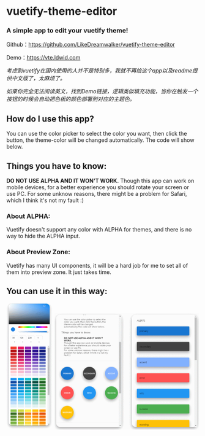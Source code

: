 # **vuetify-theme-editor**

### A simple app to edit your vuetify theme!

Github：https://github.com/LikeDreamwalker/vuetify-theme-editor

Demo：https://vte.ldwid.com

*考虑到vuetify在国内使用的人并不是特别多，我就不再给这个app以及readme提供中文版了，太麻烦了。*

*如果你完全无法阅读英文，找到Demo链接，逻辑类似填充功能，当你在触发一个按钮的时候会自动把色板的颜色部署到对应的主题色。*

## How do I use this app?

You can use the color picker to select the color you want, then click the button, the theme-color will be changed automatically. The code will show below.

## Things you have to know:

**DO NOT USE ALPHA AND IT WON'T WORK.**
Though this app can work on mobile devices, for a better experience you should rotate your screen or use PC.
For some unknow reasons, there might be a problem for Safari, which I think it's not my fault :)

### About ALPHA:

Vuetify doesn't support any color with ALPHA for themes, and there is no way to hide the ALPHA input.

### About Preview Zone:

Vuetify has many UI components, it will be a hard job for me to set all of them into preview zone. It just takes time.

## You can use it in this way:

<img src="https://github.com/LikeDreamwalker/vuetify-theme-editor/blob/master/images/GIF%202020-8-28%2017-20-54.gif" width="25%"><img src="https://github.com/LikeDreamwalker/vuetify-theme-editor/blob/master/images/GIF%202020-8-28%2017-26-24.gif" width="75%">
